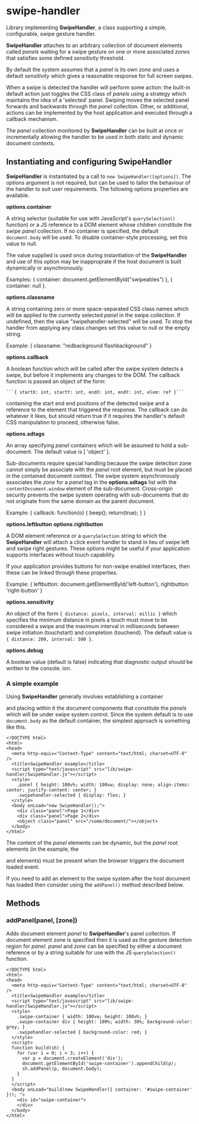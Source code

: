 # swipe-handler

Library implementing __SwipeHandler__, a class supporting a simple, configurable,
swipe gesture handler.

__SwipeHandler__ attaches to an arbitrary collection of document elements called
_panels_ waiting for a swipe gesture on one or more associated _zones_ that
satisfies some defined _sensitivity_ threshold.

By default the system assumes that a _panel_ is its own _zone_ and uses a
default _sensitivity_ which gives a reasonable response for full screen
swipes.

When a swipe is detected the handler will perform some action: the built-in default
action just toggles the CSS class of _panels_ using a strategy which maintains the
idea of a 'selected' panel.  Swiping moves the selected panel forwards and backwards
through the _panel_ collection.  Other, or additional, actions can be implemented
by the host application and executed through a callback mechanism.

The _panel_ collection monitored by __SwipeHandler__ can be built at once or
incrementally allowing the handler to be used in both static and dynamic document
contexts.

## Instantiating and configuring SwipeHandler

__SwipeHandler__ is instantiated by a call to ```new SwipeHandler([options])```.
The _options_ argument is not required, but can be used to tailor the behaviour of
the handler to suit user requirements.  The following options properties are available.

__options.container__

A string selector (suitable for use with JavaScript's ```querySelection()``` function)
or a JS reference to a DOM element whose children constitute the swipe _panel_ collection.
If no container is specified, the default ```document.body``` will be used.  To disable
container-style processing, set this value to null.

The value supplied is used once during instantiation of the __SwipeHandler__ and use of
this option may be inapproprate if the host document is built dynamically or asynchronously.

Examples: { container: document.getElementById("swipeables") }, { container: null }.

__options.classname__

A string containing zero or more space-separated CSS class names which will be applied
to the currently selected _panel_ in the swipe collection.  If undefined, then the value
"swipehandler-selected" will be used. To stop the handler from applying any class changes
set this value to null or the empty string.

Example: { classname: "redbackground flashbackground" }

__options.callback__

A boolean function which will be called after the swipe system detects a swipe, but before
it implements any changes to the DOM.  The callback function is passed an object of the form:

    ```{ startX: int, startY: int, endX: int, endY: int, elem: ref }```
    
containing the start end end positions of the detected swipe and a reference to the element
that triggered the response.  The callback can do whatever it likes, but should return true
if it requires the handler's default CSS manipulation to proceed, otherwise false.

__options.sdtags__

An array specifying _panel_ containers which will be assumed to hold a sub-document.  The
default value is [ 'object' ].

Sub-documents require special handling because the swipe detection zone cannot simply be
associate with the _panel_ root element, but must be placed in the contained document
context.  The swipe system asynchronously associates the _zone_ for a _panel_ tag in the
__options.sdtags__ list with the ```contentDocument.window``` element of the
sub-document.  Cross-origin security prevents the swipe system operating with sub-documents
that do not originate from the same domain as the parent document.

Example: { callback: function(o) { beep(); return(true); } }

__options.leftbutton__
__options.rightbutton__

A DOM element reference or a ```querySelection``` string to which the __SwipeHandler__ will
attach a click event handler to stand in lieu of swipe left and swipe right gestures.  These
options might be useful if your application supports interfaces without touch capability.

If your application provides buttons for non-swipe enabled interfaces, then these can be
linked through these properties.

Example: { leftbutton: document.getElementById('left-button'), rightbutton: 'right-button' }

__options.sensitivity__

An object of the form ```{ distance: pixels, interval: millis }``` which specifies the minimum
distance in pixels a touch must move to be considered a swipe and the maximum interval in
milliseconds between swipe initiation (touchstart) and completion (touchend).  The default value
is ```{ distance: 200, interval: 500 }```.

__options.debug__

A boolean value (default is false) indicating that diagnostic output should be written to
the console.
ion.
  
### A simple example

Using __SwipeHandler__ generally involves establishing a container <div> and placing
within it the document components that constitute the _panels_ which will be under
swipe system control.  Since the system default is to use ```document.body``` as the
default container, the simplest approach is something like this.
```
<!DOCTYPE html>
<html>
<head>
  <meta http-equiv="Content-Type" content="text/html; charset=UTF-8" />
  <title>SwipeHandler example</title>
  <script type="text/javascript" src="lib/swipe-handler/SwipeHandler.js"></script>
  <style>
    .panel { height: 100vh; width: 100vw; display: none; align-items: center; justify-content: center; }
    .swipehandler-selected { display: flex; }
  </style>
  <body onLoad="new SwipeHandler();">
    <div class="panel">Page 1</div>
    <div class="panel">Page 2</div>
    <object class="panel" src="/some/document/"></object>
  </body>
</html>

```
The content of the _panel_ elements can be dynamic, but the _panel_ root elements (in
the example, the <div> and <object> elements) must be present when the browser triggers
the document loaded event.
    
If you need to add an element to the swipe system after the host document has loaded
then consider using the ```addPanel()``` method described below.

## Methods

### addPanel(panel, [zone])

Adds document element _panel_ to __SwipeHandler__'s panel collection.  If document element zone is specified then it is used as the gesture detection region for _panel_.  _panel_ and _zone_ can be specified by either a document reference or by a string suitable for use with the JS ```querySelection()``` function.      
```
<!DOCTYPE html>
<html>
<head>
  <meta http-equiv="Content-Type" content="text/html; charset=UTF-8" />
  <title>SwipeHandler example</title>
  <script type="text/javascript" src="lib/swipe-handler/SwipeHandler.js"></script>
  <style>
    .swipe-container { width: 100vw; height: 100vh; }
    .swipe-container div { height: 100%; width: 30%; background-color: grey; }
    .swipehandler-selected { background-color: red; }
  </style>
  <script>
  function build(sh) {
    for (var i = 0; i < 3; i++) {
      var p = document.createElement('div');
      document.getElementById('swipe-container').appendChild(p);
      sh.addPanel(p, document.body);
    }
  }
  </script>
  <body onLoad="build(new SwipeHandler({ container: '#swipe-container' })); ">
    <div id="swipe-container">
    </div>
  </body>
</html>
```

